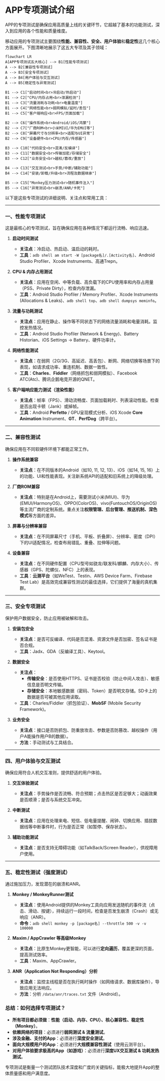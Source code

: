 # APP专项测试介绍

APP的专项测试是确保应用高质量上线的关键环节，它超越了基本的功能测试，深入到应用的各个性能和质量维度。

移动应用的专项测试主要围绕**性能、兼容性、安全、用户体验**和**稳定性**这几个核心方面展开。下图清晰地展示了这五大专项及其子领域：

```mermaid
flowchart LR
A[APP专项测试五大核心] --> B1[性能专项测试]
A --> B2[兼容性专项测试]
A --> B3[安全专项测试]
A --> B4[用户体验与交互测试]
A --> B5[稳定性与异常测试]

B1 --> C1["启动时间<br>冷启动/热启动"]
B1 --> C2["CPU/内存占用<br>泄漏检测"]
B1 --> C3["流量消耗与功耗<br>电量温度"]
B1 --> C4["网络性能<br>弱网模拟/延时/丢包"]
B1 --> C5["客户端响应<br>FPS/页面加载"]

B2 --> C6["操作系统<br>Android/iOS/鸿蒙"]
B2 --> C7["厂商ROM<br>小米MIUI/华为EMUI等"]
B2 --> C8["屏幕尺寸与分辨率<br>适配与UI异常"]
B2 --> C9["设备硬件<br>CPU/内存/传感器"]

B3 --> C10["代码安全<br>混淆/反编译"]
B3 --> C11["数据安全<br>传输加密/存储安全"]
B3 --> C12["业务安全<br>越权/篡改/重放"]

B4 --> C13["交互测试<br>手势/中断/辅助功能"]
B4 --> C14["安装/卸载/升级<br>流程及数据继承"]

B5 --> C15["Monkey压力测试<br>随机事件注入"]
B5 --> C16["异常测试<br>崩溃/ANR/卡死"]
```

以下是这些专项测试的详细说明、关注点和常用工具：

---

### 一、性能专项测试

这是最核心的专项测试，旨在确保应用在各种情况下都运行流畅、响应迅速。

1.  **启动时间测试**
    *   **关注点**：冷启动、热启动、温启动的耗时。
    *   **工具**：`adb shell am start -W [package名]/.[Activity名]`、Android Studio Profiler、Xcode Instruments、高通Trepn。

2.  **CPU & 内存占用测试**
    *   **关注点**：应用在空闲、中等负载、高负载下的CPU使用率和内存占用量（PSS、Private Dirty），检查内存泄漏。
    *   **工具**：Android Studio Profiler / Memory Profiler、Xcode Instruments (Allocations & Leaks)、`adb shell top`、`adb shell dumpsys meminfo`。

3.  **流量与功耗测试**
    *   **关注点**：应用在静止、操作等不同状态下的网络流量消耗和电量消耗。监控发热情况。
    *   **工具**：Android Studio Profiler (Network & Energy)、Battery Historian、iOS Settings → Battery、硬件功率计。

4.  **网络性能测试**
    *   **关注点**：在弱网（2G/3G、高延迟、高丢包）、断网、网络切换等场景下的表现，如请求成功率、重连机制、数据一致性。
    *   **工具**：**Charles**、**Fiddler**（网络抓包和弱网模拟）、Facebook ATC(Atc)、腾讯企鹅电竞开源的QNET。

5.  **客户端响应能力测试（渲染性能）**
    *   **关注点**：帧率（FPS）、滑动流畅度、页面加载耗时、列表滚动性能。检查是否出现卡顿（Jank）或掉帧。
    *   **工具**：Android **Perfetto** / GPU呈现模式分析、iOS Xcode **Core Animation** Instrument、**GT**、**PerfDog**（跨平台）。

---

### 二、兼容性测试

确保应用在不同软硬件环境下都能正常工作。

1.  **操作系统兼容**
    *   **关注点**：在不同版本的Android（如10, 11, 12, 13）、iOS（如14, 15, 16）上的功能、UI和性能表现。关注新系统API的适配和旧系统上的降级处理。

2.  **厂商ROM兼容**
    *   **关注点**：特别是在Android上，需要测试小米(MIUI)、华为(EMUI/HarmonyOS)、OPPO(ColorOS)、vivo(FuntouchOS/OriginOS)等主流厂商的定制系统。重点关注**权限管理、后台管理、推送机制、深色模式**等方面的差异。

3.  **屏幕与分辨率兼容**
    *   **关注点**：在不同屏幕尺寸（手机、平板、折叠屏）、分辨率、密度（DPI）下的UI适配情况，检查布局错乱、重叠、拉伸等问题。

4.  **设备兼容**
    *   **关注点**：在不同硬件配置（CPU型号如骁龙/联发科/麒麟、内存大小）、传感器（GPS、陀螺仪、NFC）上的表现。
    *   **工具**：**云测平台**（如WeTest、Testin、AWS Device Farm、Firebase Test Lab）是高效完成兼容性测试的最佳选择，它们提供了海量的真机集群。

---

### 三、安全专项测试

保护用户数据安全，防止应用被破解和攻击。

1.  **安装包安全**
    *   **关注点**：是否可反编译、代码是否混淆、资源文件是否加密、签名证书是否合规。
    *   **工具**：Jadx、GDA（反编译工具）、Keytool。

2.  **数据安全**
    *   **关注点**：
        *   **传输安全**：是否使用HTTPS、证书是否校验（防止中间人攻击）、敏感信息是否明文传输。
        *   **存储安全**：本地敏感数据（密码、Token）是否明文存储。SD卡上的数据是否可被其他应用读取。
    *   **工具**：Charles/Fiddler（抓包验证）、**MobSF** (Mobile Security Framework)。

3.  **业务安全**
    *   **关注点**：接口是否防抓包、防重放攻击、参数是否防篡改、越权操作（用户A能操作用户B的数据）。
    *   **方法**：手动测试与工具结合。

---

### 四、用户体验与交互测试

确保应用符合人机交互准则，提供舒适的用户体验。

1.  **交互体验测试**
    *   **关注点**：手势操作是否流畅、符合预期；点击热区是否足够大；动画效果是否顺滑；是否与系统交互冲突。

2.  **中断测试**
    *   **关注点**：应用在处理来电、短信、低电量提醒、闹钟、切换应用、插拔数据线等中断事件时，行为是否正常（如暂停、保存状态）。

3.  **辅助功能测试**
    *   **关注点**：是否支持无障碍功能（如TalkBack/Screen Reader），供视障用户使用。

---

### 五、稳定性测试（强度测试）

通过施加压力，发现潜在的崩溃和ANR。

1.  **Monkey / MonkeyRunner测试**
    *   **关注点**：使用Android提供的Monkey工具向应用发送随机的事件流（点击、滑动、按键），持续运行一段时间，检查是否发生崩溃（Crash）或无响应（ANR）。
    *   **命令**：`adb shell monkey -p [package名] --throttle 500 -v -v 100000`

2.  **Maxim / AppCrawler 等高级Monkey**
    *   **关注点**：比原生Monkey更智能，可以进行**定向遍历**，覆盖更深的页面，提高测试效率。
    *   **工具**：Maxim、AppCrawler。

3.  **ANR（Application Not Responding）分析**
    *   **关注点**：监控主线程是否在执行耗时操作（如网络请求、数据库操作），导致应用无法响应。
    *   **方法**：分析 `/data/anr/traces.txt` 文件（Android）。

### 总结：如何选择专项测试？

*   **所有项目都必须做**：**性能（启动、内存、CPU）、核心兼容性、稳定性（Monkey）**。
*   **依赖网络的项目**：必须进行**弱网测试 & 流量测试**。
*   **涉及金融、支付的App**：必须进行**深度安全测试**。
*   **面向大规模用户的App**：必须进行**大规模兼容性测试**（使用云测平台）。
*   **对用户体验要求极高的App（如游戏）**：必须进行**深度UX交互测试 & 功耗发热测试**。

专项测试是衡量一个测试团队技术深度和广度的关键指标，能极大地提升App的整体质量感和用户满意度。